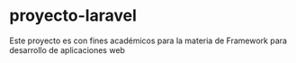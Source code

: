 # proyecto-laravel
Este proyecto es con fines académicos para la materia de Framework para desarrollo de aplicaciones web 
